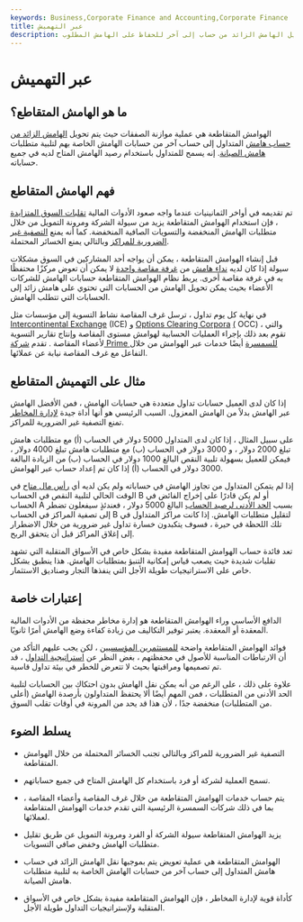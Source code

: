 ```yaml
---
keywords: Business,Corporate Finance and Accounting,Corporate Finance
title: عبر التهميش
description: الهوامش المتقاطعة هي عملية موازنة المراكز حيث يتم تحويل الهامش الزائد من حساب إلى آخر للحفاظ على الهامش المطلوب.
---
```


# عبر التهميش
## ما هو الهامش المتقاطع؟

الهوامش المتقاطعة هي عملية موازنة الصفقات حيث يتم تحويل [الهامش الزائد من](/margin) [حساب هامش](/marginaccount) المتداول إلى حساب آخر من حسابات الهامش الخاصة بهم لتلبية متطلبات [هامش الصيانة](/maintenancemargin). إنه يسمح للمتداول باستخدام رصيد الهامش المتاح لديه في جميع حساباته.

## فهم الهامش المتقاطع

تم تقديمه في أواخر الثمانينيات عندما واجه صعود الأدوات المالية [تقلبات السوق المتزايدة](/volatility) ، فإن استخدام الهوامش المتقاطعة يزيد من سيولة الشركة ومرونة التمويل من خلال متطلبات الهامش المنخفضة والتسويات الصافية المنخفضة. كما أنه يمنع [التصفية غير الضرورية للمراكز](/liquidation) وبالتالي يمنع الخسائر المحتملة.

قبل إنشاء الهوامش المتقاطعة ، يمكن أن يواجه أحد المشاركين في السوق مشكلات سيولة إذا كان لديه [نداء هامش](/margincall) من [غرفة مقاصة واحدة](/clearinghouse) لا يمكن أن تعوض مركزًا محتفظًا به في غرفة مقاصة أخرى. يربط نظام الهوامش المتقاطعة حسابات الهامش للشركات الأعضاء بحيث يمكن تحويل الهامش من الحسابات التي تحتوي على هامش زائد إلى الحسابات التي تتطلب الهامش.

في نهاية كل يوم تداول ، ترسل غرف المقاصة نشاط التسوية إلى مؤسسات مثل [Intercontinental Exchange](/intercontinentalexchange) (ICE) و [Options Clearing Corpora](/occ) [(](/occ) OCC) ، والتي تقوم بعد ذلك بإجراء العمليات الحسابية لهوامش مستوى المقاصة وإنتاج تقارير التسوية لأعضاء المقاصة . تقدم [شركة Prime للسمسرة](/primebrokerage) أيضًا خدمات عبر الهوامش من خلال التفاعل مع غرف المقاصة نيابة عن عملائها.

## مثال على التهميش المتقاطع

إذا كان لدى العميل حسابات تداول متعددة هي حسابات الهامش ، فمن الأفضل الهامش عبر الهامش بدلاً من الهامش المعزول. السبب الرئيسي هو أنها أداة جيدة [لإدارة المخاطر](/riskmanagement) تمنع التصفية غير الضرورية للمراكز.

على سبيل المثال ، إذا كان لدى المتداول 5000 دولار في الحساب (أ) مع متطلبات هامش تبلغ 2000 دولار ، و 3000 دولار في الحساب (ب) مع متطلبات هامش تبلغ 4000 دولار ، فيمكن للعميل بسهولة تلبية النقص البالغ 1000 دولار في الحساب (ب) من الزيادة البالغة 3000 دولار في الحساب (أ) إذا كان تم إعداد حساب عبر الهوامش.

إذا لم يتمكن المتداول من تجاوز الهامش في حساباته ولم يكن لديه أي [رأس مال متاح](/capital) في الوقت الحالي لتلبية النقص في الحساب B أو لم يكن قادرًا على إخراج الفائض في الحساب A بسبب [الحد الأدنى لرصيد الحساب](/minimum-balance) البالغ 5000 دولار ، فعندئذٍ سيفعلون تضطر إلى تصفية المراكز في الحساب B لتقليل متطلبات الهامش. إذا كانت مراكز المتداول في تلك اللحظة في حيرة ، فسوف يتكبدون خسارة تداول غير ضرورية من خلال الاضطرار إلى إغلاق المراكز قبل أن يتحقق الربح.

تعد فائدة حساب الهوامش المتقاطعة مفيدة بشكل خاص في الأسواق المتقلبة التي تشهد تقلبات شديدة حيث يصعب قياس إمكانية التنبؤ بمتطلبات الهامش. هذا ينطبق بشكل خاص على الاستراتيجيات طويلة الأجل التي ينفذها التجار وصناديق الاستثمار.

## إعتبارات خاصة

الدافع الأساسي وراء الهوامش المتقاطعة هو إدارة مخاطر محفظة من الأدوات المالية المعقدة أو المعقدة. يعتبر توفير التكاليف من زيادة كفاءة وضع الهامش أمرًا ثانويًا.

فوائد الهوامش المتقاطعة واضحة [للمستثمرين المؤسسيين](/institutionalinvestor) ، لكن يجب عليهم التأكد من أن الارتباطات المناسبة للأصول في محفظتهم ، بغض النظر عن [استراتيجية التداول](/trading-strategy) ، قد تم تصميمها ومراقبتها بحيث لا تتعرض للخطر في بيئة تداول قاسية.

علاوة على ذلك ، على الرغم من أنه يمكن نقل الهامش بدون احتكاك بين الحسابات لتلبية الحد الأدنى من المتطلبات ، فمن المهم أيضًا ألا يحتفظ المتداولون بأرصدة الهامش (أعلى من المتطلبات) منخفضة جدًا ، لأن هذا قد يحد من المرونة في أوقات تقلب السوق.

## يسلط الضوء

- التصفية غير الضرورية للمراكز وبالتالي تجنب الخسائر المحتملة من خلال الهوامش المتقاطعة.

- تسمح العملية لشركة أو فرد باستخدام كل الهامش المتاح في جميع حساباتهم.

- يتم حساب خدمات الهوامش المتقاطعة من خلال غرف المقاصة وأعضاء المقاصة ، بما في ذلك شركات السمسرة الرئيسية التي تقدم خدمات الهوامش المتقاطعة لعملائها.

- يزيد الهوامش المتقاطعة سيولة الشركة أو الفرد ومرونة التمويل عن طريق تقليل متطلبات الهامش وخفض صافي التسويات.

- الهوامش المتقاطعة هي عملية تعويض يتم بموجبها نقل الهامش الزائد في حساب هامش المتداول إلى حساب آخر من حسابات الهامش الخاصة به لتلبية متطلبات هامش الصيانة.

- كأداة قوية لإدارة المخاطر ، فإن الهوامش المتقاطعة مفيدة بشكل خاص في الأسواق المتقلبة ولإستراتيجيات التداول طويلة الأجل.


